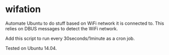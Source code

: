 wifation
========

Automate Ubuntu to do stuff based on WiFi network it is connected to. This relies on DBUS messages to detect the WiFi network.

Add this script to run every 30seconds/1minute as a cron job.

Tested on Ubuntu 14.04.
